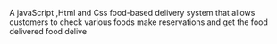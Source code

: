 A javaScript ,Html and Css food-based delivery system that allows customers to check various foods   make reservations and get the food delivered 
food delive



